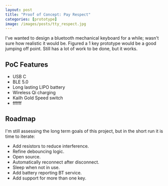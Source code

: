 ```yaml
---
layout: post
title: "Proof of Concept: Pay Respect"
categories: [prototype]
image: /images/posts/tty_respect.jpg
---
```



I've wanted to design a bluetooth mechanical keyboard for a while; wasn't sure how realistic it would be. Figured a 1 key prototype would be a good jumping off point. Still has a lot of work to be done, but it works.


## PoC Features

- USB C
- BLE 5.0
- Long lasting LIPO battery
- Wireless Qi charging
- Kailh Gold Speed switch
- ffffff


## Roadmap

I'm still assessing the long term goals of this project, but in the short run it is time to iterate:

- Add resistors to reduce interference.
- Refine debouncing logic.
- Open source.
- Automatically reconnect after disconnect.
- Sleep when not in use.
- Add battery reporting BT service. 
- Add support for more than one key.
